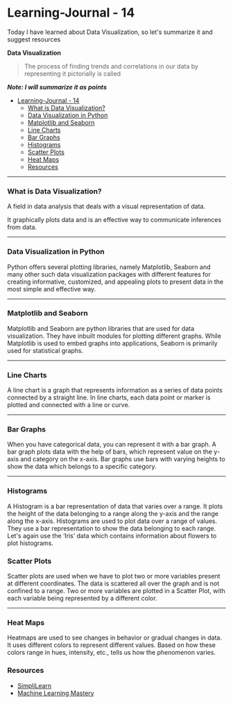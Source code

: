# Learning-Journal - 14 

Today I have learned about Data Visualization, so let's summarize it and suggest resources

**Data Visualization**
> The process of finding trends and correlations in our data by representing it pictorially is called

***Note: I will summarize it as points***

- [Learning-Journal - 14](#learning-journal---14)
    - [What is Data Visualization?](#what-is-data-visualization)
    - [Data Visualization in Python](#data-visualization-in-python)
    - [Matplotlib and Seaborn](#matplotlib-and-seaborn)
    - [Line Charts](#line-charts)
    - [Bar Graphs](#bar-graphs)
    - [Histograms](#histograms)
    - [Scatter Plots](#scatter-plots)
    - [Heat Maps](#heat-maps)
    - [Resources](#resources)

----

### What is Data Visualization?

A field in data analysis that deals with a visual representation of data.

It graphically plots data and is an effective way to communicate inferences from data.

---

### Data Visualization in Python

Python offers several plotting libraries, namely Matplotlib, Seaborn and many other such data visualization packages with different features for creating informative, customized, and appealing plots to present data in the most simple and effective way.

---

### Matplotlib and Seaborn

Matplotlib and Seaborn are python libraries that are used for data visualization. They have inbuilt modules for plotting different graphs. While Matplotlib is used to embed graphs into applications, Seaborn is primarily used for statistical graphs.

---

### Line Charts

A line chart is a graph that represents information as a series of data points connected by a straight line. In line charts, each data point or marker is plotted and connected with a line or curve. 

---

### Bar Graphs

When you have categorical data, you can represent it with a bar graph. A bar graph plots data with the help of bars, which represent value on the y-axis and category on the x-axis. Bar graphs use bars with varying heights to show the data which belongs to a specific category.

---

### Histograms

A Histogram is a bar representation of data that varies over a range. It plots the height of the data belonging to a range along the y-axis and the range along the x-axis. Histograms are used to plot data over a range of values. They use a bar representation to show the data belonging to each range. Let's again use the ‘Iris’ data which contains information about flowers to plot histograms.

### Scatter Plots

Scatter plots are used when we have to plot two or more variables present at different coordinates. The data is scattered all over the graph and is not confined to a range. Two or more variables are plotted in a Scatter Plot, with each variable being represented by a different color.

---

### Heat Maps

Heatmaps are used to see changes in behavior or gradual changes in data. It uses different colors to represent different values. Based on how these colors range in hues, intensity, etc., tells us how the phenomenon varies.

### Resources 

* [SimpliLearn](https://www.simplilearn.com/tutorials/python-tutorial/data-visualization-in-python)
* [Machine Learning Mastery](https://machinelearningmastery.com/data-visualization-in-python-with-matplotlib-seaborn-and-bokeh/)